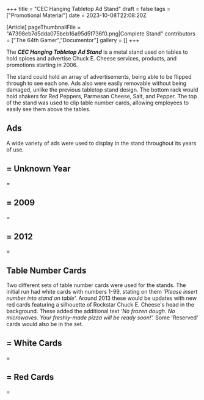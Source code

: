 +++
title = "CEC Hanging Tabletop Ad Stand"
draft = false
tags = ["Promotional Material"]
date = 2023-10-08T22:08:20Z

[Article]
pageThumbnailFile = "A7398eb7d5dda075beb16a95d5f736f0.png|Complete Stand"
contributors = ["The 64th Gamer","Documentor"]
gallery = []
+++


The <b><i>CEC Hanging Tabletop Ad Stand</b></i> is a metal stand used on tables to hold spices and advertise Chuck E. Cheese services, products, and promotions starting in 2006.

The stand could hold an array of advertisements, being able to be flipped through to see each one. Ads also were easily removable without being damaged, unlike the previous tabletop stand design. The bottom rack would hold shakers for Red Peppers, Parmesan Cheese, Salt, and Pepper. The top of the stand was used to clip table number cards, allowing employees to easily see them above the tables.

<h2> Ads </h2>
A wide variety of ads were used to display in the stand throughout its years of use.

<h2>= Unknown Year </h2>=


<h2>= 2009 </h2>=


<h2>= 2012 </h2>=


<h2>Table Number Cards </h2>
Two different sets of table number cards were used for the stands. The initial run had white cards with numbers 1-99, stating on them <i><nowiki/>'Please insert number into stand on table'.</i> Around 2013 these would be updates with new red cards featuring a silhouette of Rockstar Chuck E. Cheese's head in the background. These added the additional text <i><nowiki/>'No frozen dough. No microwaves. Your freshly-made pizza will be ready soon!'.</i> Some 'Reserved' cards would also be in the set.

<h2>= White Cards </h2>=


<h2>= Red Cards </h2>=

